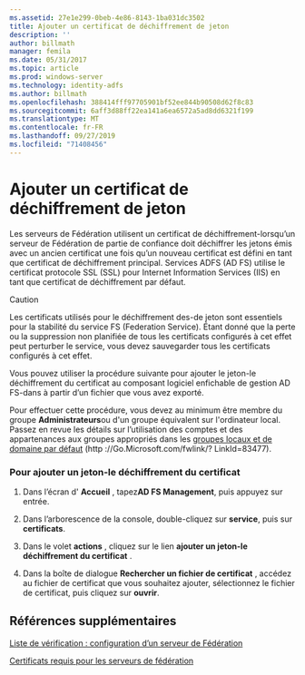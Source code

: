 ```yaml
---
ms.assetid: 27e1e299-0beb-4e86-8143-1ba031dc3502
title: Ajouter un certificat de déchiffrement de jeton
description: ''
author: billmath
manager: femila
ms.date: 05/31/2017
ms.topic: article
ms.prod: windows-server
ms.technology: identity-adfs
ms.author: billmath
ms.openlocfilehash: 388414fff97705901bf52ee844b90508d62f8c83
ms.sourcegitcommit: 6aff3d88ff22ea141a6ea6572a5ad8dd6321f199
ms.translationtype: MT
ms.contentlocale: fr-FR
ms.lasthandoff: 09/27/2019
ms.locfileid: "71408456"
---
```

# <a name="add-a-token-decrypting-certificate"></a>Ajouter un certificat de déchiffrement de jeton

Les serveurs de Fédération utilisent un certificat de déchiffrement\-lorsqu’un serveur de Fédération de partie de confiance doit déchiffrer les jetons émis avec un ancien certificat une fois qu’un nouveau certificat est défini en tant que certificat de déchiffrement principal. Services ADFS \(AD FS\) utilise le certificat protocole SSL \(SSL\) pour Internet Information Services \(IIS\) en tant que certificat de déchiffrement par défaut.  
  
> [!CAUTION]  
> Les certificats utilisés pour le déchiffrement des\-de jeton sont essentiels pour la stabilité du service FS (Federation Service). Étant donné que la perte ou la suppression non planifiée de tous les certificats configurés à cet effet peut perturber le service, vous devez sauvegarder tous les certificats configurés à cet effet.  
  
Vous pouvez utiliser la procédure suivante pour ajouter le jeton\-le déchiffrement du certificat au composant logiciel enfichable de gestion AD FS\-dans à partir d’un fichier que vous avez exporté.  
  
Pour effectuer cette procédure, vous devez au minimum être membre du groupe **Administrateurs**ou d'un groupe équivalent sur l'ordinateur local.  Passez en revue les détails sur l’utilisation des comptes et des appartenances aux groupes appropriés dans les [groupes locaux et de domaine par défaut](https://go.microsoft.com/fwlink/?LinkId=83477) \(http :\/\/Go.Microsoft.com\/fwlink\/? LinkId\=83477\).   
  
### <a name="to-add-a-token-decrypting-certificate"></a>Pour ajouter un jeton\-le déchiffrement du certificat  
  
1.  Dans l’écran d' **Accueil** , tapez**AD FS Management**, puis appuyez sur entrée.  
  
2.  Dans l’arborescence de la console, double\-cliquez sur **service**, puis sur **certificats**.  
  
3.  Dans le volet **actions** , cliquez sur le lien **ajouter un jeton\-le déchiffrement du certificat** .  
  
4.  Dans la boîte de dialogue **Rechercher un fichier de certificat** , accédez au fichier de certificat que vous souhaitez ajouter, sélectionnez le fichier de certificat, puis cliquez sur **ouvrir**.  
  
## <a name="additional-references"></a>Références supplémentaires  
[Liste de vérification : configuration d’un serveur de Fédération](Checklist--Setting-Up-a-Federation-Server.md)  
  
[Certificats requis pour les serveurs de fédération](https://technet.microsoft.com/library/dd807040.aspx)  
  

